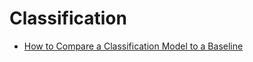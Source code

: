 # Classification

- [How to Compare a Classification Model to a Baseline](https://towardsdatascience.com/how-to-compare-a-classification-model-to-a-baseline-fc3483367770)

